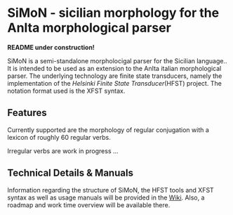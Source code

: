 SiMoN - sicilian morphology for the AnIta morphological parser
==============================================================

**README under construction!**

SiMoN is a semi-standalone morpholocigal parser for the Sicilian language.. It is intended to be used as an extension to the AnIta italian morphological parser.
The underlying technology are finite state transducers, namely the implementation of the *Helsinki Finite State Transducer*(HFST) project.
The notation format used is the XFST syntax.

## Features

Currently supported are the morphology of regular conjugation with a lexicon of roughly 60 regular verbs.

Irregular verbs are work in progress
...

## Technical Details & Manuals

Information regarding the structure of SiMoN, the HFST tools and XFST syntax as well as usage manuals will be provided in the [Wiki](home).
Also, a roadmap and work time overview will be available there.
